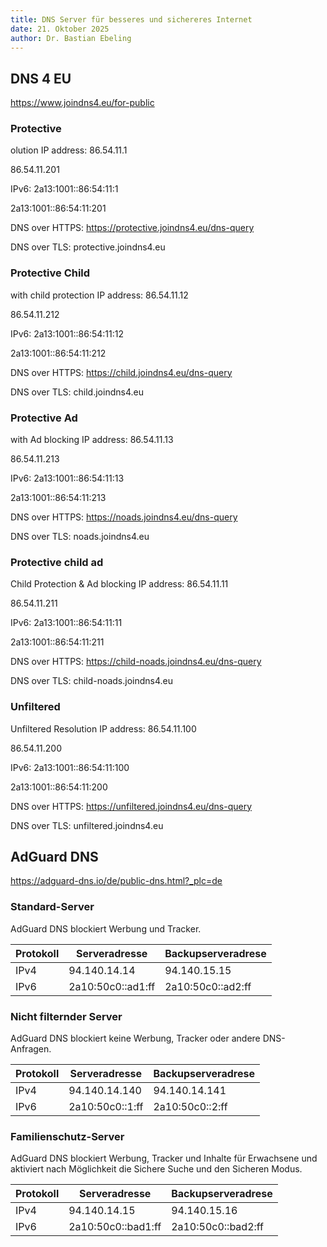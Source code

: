 ```yaml
---
title: DNS Server für besseres und sichereres Internet
date: 21. Oktober 2025
author: Dr. Bastian Ebeling
---
```


## DNS 4 EU

<https://www.joindns4.eu/for-public>

### Protective

olution
IP address:
86.54.11.1

86.54.11.201

IPv6:
2a13:1001::86:54:11:1

2a13:1001::86:54:11:201

DNS over HTTPS:
https://protective.joindns4.eu/dns-query

DNS over TLS:
protective.joindns4.eu

### Protective Child

with child protection
IP address:
86.54.11.12

86.54.11.212

IPv6:
2a13:1001::86:54:11:12

2a13:1001::86:54:11:212

DNS over HTTPS:
https://child.joindns4.eu/dns-query

DNS over TLS:
child.joindns4.eu

### Protective Ad

with Ad blocking
IP address:
86.54.11.13

86.54.11.213

IPv6:
2a13:1001::86:54:11:13

2a13:1001::86:54:11:213

DNS over HTTPS:
https://noads.joindns4.eu/dns-query

DNS over TLS:
noads.joindns4.eu

### Protective child ad

Child Protection & Ad blocking
IP address:
86.54.11.11

86.54.11.211

IPv6:
2a13:1001::86:54:11:11

2a13:1001::86:54:11:211

DNS over HTTPS:
https://child-noads.joindns4.eu/dns-query

DNS over TLS:
child-noads.joindns4.eu

### Unfiltered

Unfiltered Resolution
IP address:
86.54.11.100

86.54.11.200

IPv6:
2a13:1001::86:54:11:100

2a13:1001::86:54:11:200

DNS over HTTPS:
https://unfiltered.joindns4.eu/dns-query

DNS over TLS:
unfiltered.joindns4.eu

## AdGuard DNS

<https://adguard-dns.io/de/public-dns.html?_plc=de>

### Standard-Server

AdGuard DNS blockiert Werbung und Tracker.

| Protokoll | Serveradresse     | Backupserveradrese |
| --------- | ----------------- | ------------------ |
| IPv4      | 94.140.14.14      | 94.140.15.15       |
| IPv6      | 2a10:50c0::ad1:ff | 2a10:50c0::ad2:ff  |

### Nicht filternder Server

AdGuard DNS blockiert keine Werbung, Tracker oder andere DNS-Anfragen.

| Protokoll | Serveradresse   | Backupserveradrese |
| --------- | --------------- | ------------------ |
| IPv4      | 94.140.14.140   | 94.140.14.141      |
| IPv6      | 2a10:50c0::1:ff | 2a10:50c0::2:ff    |

### Familienschutz-Server

AdGuard DNS blockiert Werbung, Tracker und Inhalte für Erwachsene und aktiviert nach Möglichkeit die Sichere Suche und den Sicheren Modus.

| Protokoll | Serveradresse      | Backupserveradrese |
| --------- | ------------------ | ------------------ |
| IPv4      | 94.140.14.15       | 94.140.15.16       |
| IPv6      | 2a10:50c0::bad1:ff | 2a10:50c0::bad2:ff |
